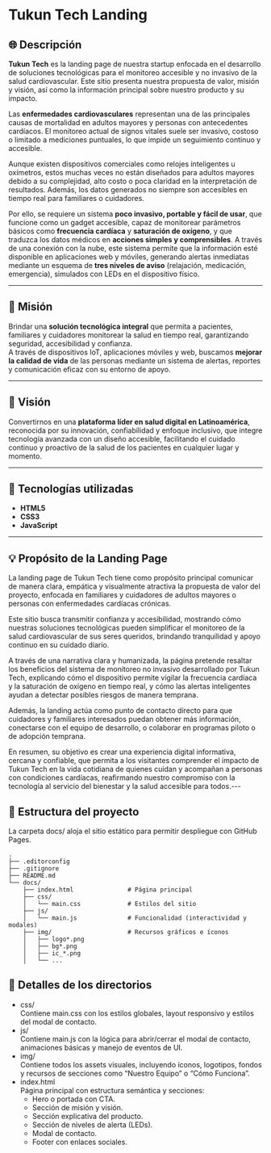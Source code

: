# Tukun Tech Landing

## 🌐 Descripción

**Tukun Tech** es la landing page de nuestra startup enfocada en el desarrollo de soluciones tecnológicas para el monitoreo accesible y no invasivo de la salud cardiovascular. Este sitio presenta nuestra propuesta de valor, misión y visión, así como la información principal sobre nuestro producto y su impacto.

Las **enfermedades cardiovasculares** representan una de las principales causas de mortalidad en adultos mayores y personas con antecedentes cardíacos. El monitoreo actual de signos vitales suele ser invasivo, costoso o limitado a mediciones puntuales, lo que impide un seguimiento continuo y accesible.

Aunque existen dispositivos comerciales como relojes inteligentes u oxímetros, estos muchas veces no están diseñados para adultos mayores debido a su complejidad, alto costo o poca claridad en la interpretación de resultados. Además, los datos generados no siempre son accesibles en tiempo real para familiares o cuidadores.

Por ello, se requiere un sistema **poco invasivo, portable y fácil de usar**, que funcione como un gadget accesible, capaz de monitorear parámetros básicos como **frecuencia cardíaca** y **saturación de oxígeno**, y que traduzca los datos médicos en **acciones simples y comprensibles**. A través de una conexión con la nube, este sistema permite que la información esté disponible en aplicaciones web y móviles, generando alertas inmediatas mediante un esquema de **tres niveles de aviso** (relajación, medicación, emergencia), simulados con LEDs en el dispositivo físico.

---

## 🎯 Misión

Brindar una **solución tecnológica integral** que permita a pacientes, familiares y cuidadores monitorear la salud en tiempo real, garantizando seguridad, accesibilidad y confianza.  
A través de dispositivos IoT, aplicaciones móviles y web, buscamos **mejorar la calidad de vida** de las personas mediante un sistema de alertas, reportes y comunicación eficaz con su entorno de apoyo.

---

## 🚀 Visión

Convertirnos en una **plataforma líder en salud digital en Latinoamérica**, reconocida por su innovación, confiabilidad y enfoque inclusivo, que integre tecnología avanzada con un diseño accesible, facilitando el cuidado continuo y proactivo de la salud de los pacientes en cualquier lugar y momento.

---

## 🧩 Tecnologías utilizadas

- **HTML5**
- **CSS3**
- **JavaScript**

---

## 💡 Propósito de la Landing Page

La landing page de Tukun Tech tiene como propósito principal comunicar de manera clara, empática y visualmente atractiva la propuesta de valor del proyecto, enfocada en familiares y cuidadores de adultos mayores o personas con enfermedades cardíacas crónicas.

Este sitio busca transmitir confianza y accesibilidad, mostrando cómo nuestras soluciones tecnológicas pueden simplificar el monitoreo de la salud cardiovascular de sus seres queridos, brindando tranquilidad y apoyo continuo en su cuidado diario.

A través de una narrativa clara y humanizada, la página pretende resaltar los beneficios del sistema de monitoreo no invasivo desarrollado por Tukun Tech, explicando cómo el dispositivo permite vigilar la frecuencia cardíaca y la saturación de oxígeno en tiempo real, y cómo las alertas inteligentes ayudan a detectar posibles riesgos de manera temprana.

Además, la landing actúa como punto de contacto directo para que cuidadores y familiares interesados puedan obtener más información, conectarse con el equipo de desarrollo, o colaborar en programas piloto o de adopción temprana.

En resumen, su objetivo es crear una experiencia digital informativa, cercana y confiable, que permita a los visitantes comprender el impacto de Tukun Tech en la vida cotidiana de quienes cuidan y acompañan a personas con condiciones cardíacas, reafirmando nuestro compromiso con la tecnología al servicio del bienestar y la salud accesible para todos.---

## 📂 Estructura del proyecto
La carpeta docs/ aloja el sitio estático para permitir despliegue con GitHub Pages.
```
.
├── .editorconfig
├── .gitignore
├── README.md
└── docs/
    ├── index.html               # Página principal
    ├── css/
    │   └── main.css             # Estilos del sitio
    ├── js/
    │   └── main.js              # Funcionalidad (interactividad y modales)
    ├── img/                     # Recursos gráficos e íconos
    │   ├── logo*.png
    │   ├── bg*.png
    │   ├── ic_*.png
    │   └── ...

```
## 🧩 Detalles de los directorios
- css/<br> 
Contiene main.css con los estilos globales, layout responsivo y estilos del modal de contacto.
- js/<br> 
Contiene main.js con la lógica para abrir/cerrar el modal de contacto, animaciones básicas y manejo de eventos de UI.
- img/ <br> 
Contiene todos los assets visuales, incluyendo íconos, logotipos, fondos y recursos de secciones como “Nuestro Equipo” o “Cómo Funciona”.
- index.html <br> 
Página principal con estructura semántica y secciones:
    - Hero o portada con CTA.
    - Sección de misión y visión.
    - Sección explicativa del producto.
    - Sección de niveles de alerta (LEDs).
    - Modal de contacto.
    - Footer con enlaces sociales.
